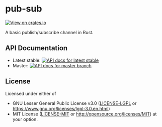 # pub-sub

[![View on crates.io](https://img.shields.io/crates/v/pub-sub.svg)](https://crates.io/crates/pub-sub)

A basic publish/subscribe channel in Rust.

## API Documentation

- Latest stable: [![API docs for latest stable](https://docs.rs/pub-sub/badge.svg)](https://docs.rs/pub-sub)
- Master: [![API docs for master branch](https://img.shields.io/badge/docs-master-orange.svg)](https://creato.gitlab.io/pub-sub)

## License

Licensed under either of
 * GNU Lesser General Public License v3.0 ([LICENSE-LGPL](LICENSE-LGPL) or https://www.gnu.org/licenses/lgpl-3.0.en.html)
 * MIT License ([LICENSE-MIT](LICENSE-MIT) or http://opensource.org/licenses/MIT)
at your option.

